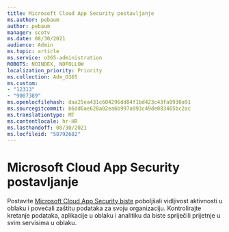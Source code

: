 ```yaml
---
title: Microsoft Cloud App Security postavljanje
ms.author: pebaum
author: pebaum
manager: scotv
ms.date: 08/30/2021
audience: Admin
ms.topic: article
ms.service: o365-administration
ROBOTS: NOINDEX, NOFOLLOW
localization_priority: Priority
ms.collection: Adm_O365
ms.custom:
- "12313"
- "9007389"
ms.openlocfilehash: daa25ea431c604296dd84f1bd423c43fa0930a91
ms.sourcegitcommit: b6dd6ae628a02ea6b997a993c49de083465bc2ac
ms.translationtype: MT
ms.contentlocale: hr-HR
ms.lasthandoff: 08/30/2021
ms.locfileid: "58792682"
---
```

# <a name="microsoft-cloud-app-security-setup"></a>Microsoft Cloud App Security postavljanje

Postavite [Microsoft Cloud App Security biste](https://aka.ms/cloudappsecuritysetup) poboljšali vidljivost aktivnosti u oblaku i povećali zaštitu podataka za svoju organizaciju. Kontrolirajte kretanje podataka, aplikacije u oblaku i analitiku da biste spriječili prijetnje u svim servisima u oblaku.

